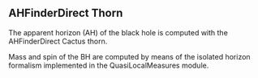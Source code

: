 ## AHFinderDirect Thorn

The apparent horizon (AH) of the black hole is computed with the AHFinderDirect Cactus thorn.

Mass and spin of the BH are computed by means of the isolated horizon formalism implemented in the QuasiLocalMeasures module.